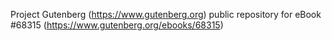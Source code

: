 Project Gutenberg (https://www.gutenberg.org) public repository for
eBook #68315 (https://www.gutenberg.org/ebooks/68315)

